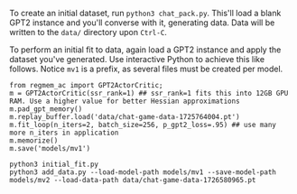 
To create an initial dataset, run `python3 chat_pack.py`. This'll load a blank GPT2 instance and you'll converse with it, generating data. Data will be written to the `data/` directory upon `Ctrl-C`. 

To perform an initial fit to data, again load a GPT2 instance and apply the dataset you've generated. Use interactive Python to achieve this like follows. Notice `mv1` is a prefix, as several files must be created per model. 
```
from regmem_ac import GPT2ActorCritic;
m = GPT2ActorCritic(ssr_rank=1) ## ssr_rank=1 fits this into 12GB GPU RAM. Use a higher value for better Hessian approximations 
m.pad_gpt_memory() 
m.replay_buffer.load('data/chat-game-data-1725764004.pt')
m.fit_loop(n_iters=2, batch_size=256, p_gpt2_loss=.95) ## use many more n_iters in application 
m.memorize() 
m.save('models/mv1')
```

```
python3 initial_fit.py 
python3 add_data.py --load-model-path models/mv1 --save-model-path models/mv2 --load-data-path data/chat-game-data-1726580965.pt 
```


